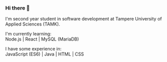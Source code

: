 ### Hi there 👋

I'm second year student in software development at Tampere University of Applied Sciences (TAMK).<br/>

I'm currently learning:<br/> 
Node.js | React | MySQL (MariaDB)   <br/>

I have some experience in:<br/>
JavaScript (ES6) | Java | HTML | CSS<br/>

<!--
**pumppituntti/pumppituntti** is a ✨ _special_ ✨ repository because its `README.md` (this file) appears on your GitHub profile.

Here are some ideas to get you started:

- 🔭 I’m currently working on ...
- 🌱 I’m currently learning ...
- 👯 I’m looking to collaborate on ...
- 🤔 I’m looking for help with ...
- 💬 Ask me about ...
- 📫 How to reach me: ...
- 😄 Pronouns: ...
- ⚡ Fun fact: ...
-->
